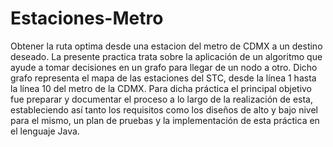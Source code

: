 # Estaciones-Metro
Obtener la ruta optima desde una estacion del metro de CDMX a un destino deseado.
La presente practica trata sobre la aplicación de un algoritmo que ayude a tomar decisiones en un grafo para llegar de un nodo a otro. Dicho grafo representa el mapa de las estaciones del STC, desde la línea 1 hasta la línea 10 del metro de la CDMX.
Para dicha práctica el principal objetivo fue preparar y documentar el proceso a lo largo de la realización de esta, estableciendo así tanto los requisitos como los diseños de alto y bajo nivel para el mismo, un plan de pruebas y la implementación de esta práctica en el lenguaje Java.
